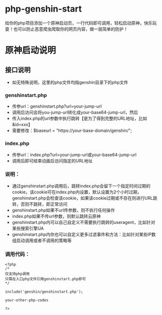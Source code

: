 # php-genshin-start
给你的php项目添加一个原神启动页，一行代码即可调用，轻松启动原神，快乐玩耍！也可以防止恶意爬虫爬取你的网页内容，做一层简单的防护！
# 原神启动说明
## 接口说明
- 如无特殊说明，这里的php文件均指genshin目录下的php文件
### genshinstart.php
- 传参url：genshinstart.php?url=your-jump-url
- 调用后访问会将you-jump-url转化成your-base64-jump-url，然后
- 传入index.php的url参数中执行跳转【是为了得到完整的URL地址，比如&id=xxx】
- 需要修改：$baseurl = "https://your-base-domain/genshin/";

### index.php
- 传参url：index.php?url=your-jump-url或your-base64-jump-url
- 调用后即可结束动画后访问指定的URL地址

### 说明：
- 通过genshinstart.php调用后，跳转index.php会留下一个指定时间过期的cookie，该cookie可在index.php内设置，默认设置为2个小时过期，genshinstart.php会检查该cookie，如果该cookie过期或不存在则进行URL跳转，否则不跳转，即正常访问
- genshinstart.php如果不url传参数，则不执行任何操作
- index.php如果不传url参数，则默认跳转云原神
- genshinstart.php内可以自己自定义不需要执行跳转的useragent，比如针对某些搜索引擎UA
- genshinstart.php内你也可以自定义更多过滤事件和方法：比如针对某些IP数组启动调用或者不调用的策略等

### 调用代码：

```
<?php
/*
仅支持php调用
只需在入口php文件引用genshinstart.php即可
*/

include('genshin/genshinstart.php');

your-other-php-codes

?>

```
